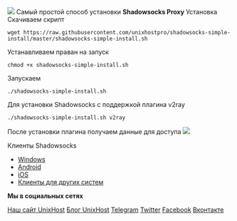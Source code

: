 ![](https://st.overclockers.ru/legacy/blog/34342/147768_O.jpg)
Самый простой способ установки **Shadowsocks Proxy**
Установка
Скачиваем скрипт 

```
wget https://raw.githubusercontent.com/unixhostpro/shadowsocks-simple-install/master/shadowsocks-simple-install.sh
```

Устанавливаем праван на запуск
```
chmod +x shadowsocks-simple-install.sh
```

Запускаем
```
./shadowsocks-simple-install.sh
```

Для установки Shadowsocks c поддержкой плагина v2ray 
```
./shadowsocks-simple-install.sh v2ray
```
После установки плагина получаем данные для доступа 
![](https://github.com/unixhostpro/shadowsocks-simple-install/blob/master/ss.png)

Клиенты Shadowsocks
- [Windows](http://https://github.com/shadowsocks/shadowsocks-windows/releases "Windows")
- [Android](https://play.google.com/store/apps/details?id=com.github.shadowsocks "Android")
- [iOS](https://itunes.apple.com/app/outline-app/id1356177741 "iOS")
- [Клиенты для других систем](https://shadowsocks.org/en/download/clients.html "Клиенты для других систем")

**Мы в социальных сетях**

[Наш сайт UnixHost](https://unixhost.pro/)
[Блог UnixHost](https://blog.unixhost.pro/)
[Telegram](https://t.me/unixhostpro)
[Twitter](https://twitter.com/UnixHostPro)
[Facebook](https://www.facebook.com/unixhost.pro)
[Вконтакте](https://vk.com/unixhost)
